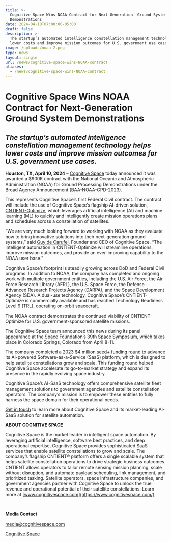 ```yaml
---
title: >-
  Cognitive Space Wins NOAA Contract for Next-Generation  Ground System
  Demonstrations
date: 2024-04-10T07:00:00-05:00
draft: false
description: >-
  The startup’s automated intelligence constellation management technology helps
  lower costs and improve mission outcomes for U.S. government use cases.
image: /uploads/noaa-2.png
type: news
layout: single
url: /news/cognitive-space-wins-NOAA-contract
aliases:
  - /news/cognitive-space-wins-NOAA-contract
---
```

# **Cognitive Space Wins NOAA Contract for Next-Generation <br>Ground System Demonstrations**

## *The startup’s automated intelligence constellation management technology helps lower costs and improve mission outcomes for U.S. government use cases.*

**Houston, TX, April 10, 2024** – [Cognitive Space](https://www.cognitivespace.com/) today announced it was awarded a $900K contract with the National Oceanic and Atmospheric Administration (NOAA) for Ground Processing Demonstrations under the Broad Agency Announcement (BAA-NOAA-GPD-2023).

This represents Cognitive Space’s first Federal Civil contract. The contract will include the use of Cognitive Space’s flagship AI-driven solution, [CNTIENT-Optimize](https://www.cognitivespace.com/product/), which leverages artificial intelligence (AI) and machine learning (ML) to quickly and intelligently create mission operations plans and schedules across a constellation of satellites.

”We are very much looking forward to working with NOAA as they evaluate how to bring innovative solutions into their next-generation ground systems,” said [Guy de Carufel](https://www.linkedin.com/in/guydecarufel/), Founder and CEO of Cognitive Space. “The intelligent automation in CNTIENT-Optimize will streamline operations, improve mission outcomes, and provide an ever-improving capability to the NOAA user base.”

Cognitive Space’s footprint is steadily growing across DoD and Federal Civil programs. In addition to NOAA, the company has completed and ongoing work with multiple government entities, including the U.S. Air Force, the Air Force Research Library (AFRL), the U.S. Space Force, the Defense Advanced Research Projects Agency (DARPA), and the Space Development Agency (SDA). A dual-use technology, Cognitive Space’s CNTIENT-Optimize is commercially available and has reached Technology Readiness Level 9 (TRL), operating on-orbit spacecraft.

The NOAA contract demonstrates the continued viability of CNTIENT-Optimize for U.S. government-sponsored satellite missions.

The Cognitive Space team announced this news during its panel appearance at the Space Foundation’s 39th [Space Symposium](https://www.spacesymposium.org/), which takes place in Colorado Springs, Colorado from April 8-11.

The company completed a 2023 [$4 million seed+ funding round](https://www.cognitivespace.com/news/cognitive-space-raises-4million/) to advance its AI-powered Software-as-a-Service (SaaS) platform, which is designed to help satellite constellations grow and scale. This funding round helped Cognitive Space accelerate its go-to-market strategy and expand its presence in the rapidly evolving space industry.

Cognitive Space’s AI-SaaS technology offers comprehensive satellite fleet management solutions to government agencies and satellite constellation operators. The company’s mission is to empower these entities to fully harness the space domain for their operational needs.

[Get in touch](https://cognitivespace.com/contact/) to learn more about Cognitive Space and its market-leading AI-SaaS solution for satellite automation.<br>

**ABOUT COGNITIVE SPACE**

Cognitive Space is the market leader in intelligent space automation. By leveraging artificial intelligence, software best practices, and deep operational expertise, Cognitive Space provides sophisticated SaaS services that enable satellite constellations to grow and scale. The company’s flagship CNTIENT® platform offers a single scalable system that helps satellite constellation operations to drive strategic business outcomes. CNTIENT allows operators to tailor remote sensing mission planning, scale without disruption, and automate payload scheduling, link management, and prioritized tasking. Satellite operators, space infrastructure companies, and government agencies partner with Cognitive Space to unlock the true revenue and operational potential of their satellite constellations. Learn more at [www.cognitivespace.com](https://www.cognitivespace.com/).

&nbsp;

**Media Contact**

[media@cognitivespace.com](mailto:media@cognitivespace.com)

[Cognitive Space](https://www.cognitivespace.com/)

&nbsp;